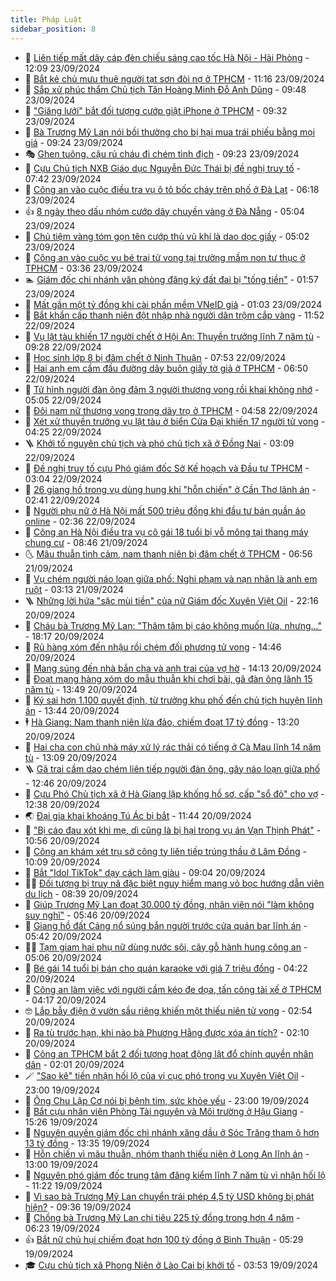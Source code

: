 ```yaml
---
title: Pháp Luật
sidebar_position: 8
---
```


<!-- dantri-phap-luat:START -->
- 🌊 [Liên tiếp mất dây cáp đèn chiếu sáng cao tốc Hà Nội - Hải Phòng](https://dantri.com.vn/phap-luat/lien-tiep-mat-day-cap-den-chieu-sang-cao-toc-ha-noi-hai-phong-20240923182413779.htm) - 12:09 23/09/2024
- 🐲 [Bắt kẻ chủ mưu thuê người tạt sơn đòi nợ ở TPHCM](https://dantri.com.vn/phap-luat/bat-ke-chu-muu-thue-nguoi-tat-son-doi-no-o-tphcm-20240923180723710.htm) - 11:16 23/09/2024
- 🌁 [Sắp xử phúc thẩm Chủ tịch Tân Hoàng Minh Đỗ Anh Dũng](https://dantri.com.vn/phap-luat/sap-xu-phuc-tham-chu-tich-tan-hoang-minh-do-anh-dung-20240923161445541.htm) - 09:48 23/09/2024
- 🎃 [&quot;Giăng lưới&quot; bắt đối tượng cướp giật iPhone ở TPHCM](https://dantri.com.vn/phap-luat/giang-luoi-bat-doi-tuong-cuop-giat-iphone-o-tphcm-20240923161225850.htm) - 09:32 23/09/2024
- 🦅 [Bà Trương Mỹ Lan nói bồi thường cho bị hại mua trái phiếu bằng mọi giá](https://dantri.com.vn/phap-luat/ba-truong-my-lan-noi-boi-thuong-cho-bi-hai-mua-trai-phieu-bang-moi-gia-20240923155650098.htm) - 09:24 23/09/2024
- 🎭 [Ghen tuông, cậu rủ cháu đi chém tình địch](https://dantri.com.vn/phap-luat/ghen-tuong-cau-ru-chau-di-chem-tinh-dich-20240923155814121.htm) - 09:23 23/09/2024
- 🤗 [Cựu Chủ tịch NXB Giáo dục Nguyễn Đức Thái bị đề nghị truy tố](https://dantri.com.vn/phap-luat/cuu-chu-tich-nxb-giao-duc-nguyen-duc-thai-bi-de-nghi-truy-to-20240923142444216.htm) - 07:42 23/09/2024
- 🚀 [Công an vào cuộc điều tra vụ ô tô bốc cháy trên phố ở Đà Lạt](https://dantri.com.vn/phap-luat/cong-an-vao-cuoc-dieu-tra-vu-o-to-boc-chay-tren-pho-o-da-lat-20240923121957965.htm) - 06:18 23/09/2024
- 👍 [8 ngày theo dấu nhóm cướp dây chuyền vàng ở Đà Nẵng](https://dantri.com.vn/phap-luat/8-ngay-theo-dau-nhom-cuop-day-chuyen-vang-o-da-nang-20240923112439140.htm) - 05:04 23/09/2024
- 🧐 [Chủ tiệm vàng tóm gọn tên cướp thủ vũ khí là dao dọc giấy](https://dantri.com.vn/phap-luat/chu-tiem-vang-tom-gon-ten-cuop-thu-vu-khi-la-dao-doc-giay-20240923113103823.htm) - 05:02 23/09/2024
- 🫶 [Công an vào cuộc vụ bé trai tử vong tại trường mầm non tư thục ở TPHCM](https://dantri.com.vn/phap-luat/cong-an-vao-cuoc-vu-be-trai-tu-vong-tai-truong-mam-non-tu-thuc-o-tphcm-20240923102301820.htm) - 03:36 23/09/2024
- 🏊 [Giám đốc chi nhánh văn phòng đăng ký đất đai bị &quot;tống tiền&quot;](https://dantri.com.vn/phap-luat/giam-doc-chi-nhanh-van-phong-dang-ky-dat-dai-bi-tong-tien-20240923083731364.htm) - 01:57 23/09/2024
- 🌋 [Mất gần một tỷ đồng khi cài phần mềm VNeID giả](https://dantri.com.vn/phap-luat/mat-gan-mot-ty-dong-khi-cai-phan-mem-vneid-gia-20240923074459883.htm) - 01:03 23/09/2024
- 👹 [Bắt khẩn cấp thanh niên đột nhập nhà người dân trộm cắp vàng](https://dantri.com.vn/phap-luat/bat-khan-cap-thanh-nien-dot-nhap-nha-nguoi-dan-trom-cap-vang-20240922184506680.htm) - 11:52 22/09/2024
- 🫣 [Vụ lật tàu khiến 17 người chết ở Hội An: Thuyền trưởng lĩnh 7 năm tù](https://dantri.com.vn/phap-luat/vu-lat-tau-khien-17-nguoi-chet-o-hoi-an-thuyen-truong-linh-7-nam-tu-20240922160318894.htm) - 09:28 22/09/2024
- 🎃 [Học sinh lớp 8 bị đâm chết ở Ninh Thuận](https://dantri.com.vn/phap-luat/hoc-sinh-lop-8-bi-dam-chet-o-ninh-thuan-20240922143918184.htm) - 07:53 22/09/2024
- 🌝 [Hai anh em cầm đầu đường dây buôn giấy tờ giả ở TPHCM](https://dantri.com.vn/phap-luat/hai-anh-em-cam-dau-duong-day-buon-giay-to-gia-o-tphcm-20240922120748612.htm) - 06:50 22/09/2024
- 🚀 [Tử hình người đàn ông đâm 3 người thương vong rồi khai không nhớ](https://dantri.com.vn/phap-luat/tu-hinh-nguoi-dan-ong-dam-3-nguoi-thuong-vong-roi-khai-khong-nho-20240922102734011.htm) - 05:05 22/09/2024
- 🥷 [Đôi nam nữ thương vong trong dãy trọ ở TPHCM](https://dantri.com.vn/phap-luat/doi-nam-nu-thuong-vong-trong-day-tro-o-tphcm-20240922113108740.htm) - 04:58 22/09/2024
- 👺 [Xét xử thuyền trưởng vụ lật tàu ở biển Cửa Đại khiến 17 người tử vong](https://dantri.com.vn/phap-luat/xet-xu-thuyen-truong-vu-lat-tau-o-bien-cua-dai-khien-17-nguoi-tu-vong-20240922110454583.htm) - 04:25 22/09/2024
- 🪜 [Khởi tố nguyên chủ tịch và phó chủ tịch xã ở Đồng Nai](https://dantri.com.vn/phap-luat/khoi-to-nguyen-chu-tich-va-pho-chu-tich-xa-o-dong-nai-20240922100010015.htm) - 03:09 22/09/2024
- 🦄 [Đề nghị truy tố cựu Phó giám đốc Sở Kế hoạch và Đầu tư TPHCM](https://dantri.com.vn/phap-luat/de-nghi-truy-to-cuu-pho-giam-doc-so-ke-hoach-va-dau-tu-tphcm-20240922091639436.htm) - 03:04 22/09/2024
- 🦍 [26 giang hồ trong vụ dùng hung khí &quot;hỗn chiến&quot; ở Cần Thơ lãnh án](https://dantri.com.vn/phap-luat/26-giang-ho-trong-vu-dung-hung-khi-hon-chien-o-can-tho-lanh-an-20240922085654624.htm) - 02:41 22/09/2024
- 🌁 [Người phụ nữ ở Hà Nội mất 500 triệu đồng khi đầu tư bán quần áo online](https://dantri.com.vn/phap-luat/nguoi-phu-nu-o-ha-noi-mat-500-trieu-dong-khi-dau-tu-ban-quan-ao-online-20240922091952761.htm) - 02:36 22/09/2024
- 💯 [Công an Hà Nội điều tra vụ cô gái 18 tuổi bị vỗ mông tại thang máy chung cư](https://dantri.com.vn/phap-luat/cong-an-ha-noi-dieu-tra-vu-co-gai-18-tuoi-bi-vo-mong-tai-thang-may-chung-cu-20240921153912499.htm) - 08:46 21/09/2024
- 🌜 [Mâu thuẫn tình cảm, nam thanh niên bị đâm chết ở TPHCM](https://dantri.com.vn/phap-luat/mau-thuan-tinh-cam-nam-thanh-nien-bi-dam-chet-o-tphcm-20240921121554633.htm) - 06:56 21/09/2024
- 👹 [Vụ chém người náo loạn giữa phố: Nghi phạm và nạn nhân là anh em ruột](https://dantri.com.vn/phap-luat/vu-chem-nguoi-nao-loan-giua-pho-nghi-pham-va-nan-nhan-la-anh-em-ruot-20240921092902731.htm) - 03:13 21/09/2024
- 🪜 [Những lời hứa &quot;sặc mùi tiền&quot; của nữ Giám đốc Xuyên Việt Oil](https://dantri.com.vn/phap-luat/nhung-loi-hua-sac-mui-tien-cua-nu-giam-doc-xuyen-viet-oil-20240920220245228.htm) - 22:16 20/09/2024
- 🦩 [Cháu bà Trương Mỹ Lan: &quot;Thâm tâm bị cáo không muốn lừa, nhưng...&quot;](https://dantri.com.vn/phap-luat/chau-ba-truong-my-lan-tham-tam-bi-cao-khong-muon-lua-nhung-20240920210004908.htm) - 18:17 20/09/2024
- 💂 [Rủ hàng xóm đến nhậu rồi chém đối phương tử vong](https://dantri.com.vn/phap-luat/ru-hang-xom-den-nhau-roi-chem-doi-phuong-tu-vong-20240920212228425.htm) - 14:46 20/09/2024
- 💃 [Mang súng đến nhà bắn cha và anh trai của vợ hờ](https://dantri.com.vn/phap-luat/mang-sung-den-nha-ban-cha-va-anh-trai-cua-vo-ho-20240920205621503.htm) - 14:13 20/09/2024
- 🧐 [Đoạt mạng hàng xóm do mẫu thuẫn khi chơi bài, gã đàn ông lãnh 15 năm tù](https://dantri.com.vn/phap-luat/doat-mang-hang-xom-do-mau-thuan-khi-choi-bai-ga-dan-ong-lanh-15-nam-tu-20240920201539347.htm) - 13:49 20/09/2024
- 🤗 [Ký sai hơn 1.100 quyết định, từ trưởng khu phố đến chủ tịch huyện lĩnh án](https://dantri.com.vn/phap-luat/ky-sai-hon-1100-quyet-dinh-tu-truong-khu-pho-den-chu-tich-huyen-linh-an-20240920200603788.htm) - 13:44 20/09/2024
- 🕴 [Hà Giang: Nam thanh niên lừa đảo, chiếm đoạt 17 tỷ đồng](https://dantri.com.vn/phap-luat/ha-giang-nam-thanh-nien-lua-dao-chiem-doat-17-ty-dong-20240920195315921.htm) - 13:20 20/09/2024
- 🐎 [Hai cha con chủ nhà máy xử lý rác thải có tiếng ở Cà Mau lĩnh 14 năm tù](https://dantri.com.vn/phap-luat/hai-cha-con-chu-nha-may-xu-ly-rac-thai-co-tieng-o-ca-mau-linh-14-nam-tu-20240920110503597.htm) - 13:09 20/09/2024
- 🪜 [Gã trai cầm dao chém liên tiếp người đàn ông, gây náo loạn giữa phố](https://dantri.com.vn/phap-luat/ga-trai-cam-dao-chem-lien-tiep-nguoi-dan-ong-gay-nao-loan-giua-pho-20240920184408465.htm) - 12:46 20/09/2024
- 🤭 [Cựu Phó Chủ tịch xã ở Hà Giang lập khống hồ sơ, cấp &quot;sổ đỏ&quot; cho vợ](https://dantri.com.vn/phap-luat/cuu-pho-chu-tich-xa-o-ha-giang-lap-khong-ho-so-cap-so-do-cho-vo-20240920193238106.htm) - 12:38 20/09/2024
- 🌏 [Đại gia khai khoáng Tú Ác bị bắt](https://dantri.com.vn/phap-luat/dai-gia-khai-khoang-tu-ac-bi-bat-20240920164659604.htm) - 11:44 20/09/2024
- 🎃 [&quot;Bị cáo đau xót khi mẹ, dì cũng là bị hại trong vụ án Vạn Thịnh Phát&quot;](https://dantri.com.vn/phap-luat/bi-cao-dau-xot-khi-me-di-cung-la-bi-hai-trong-vu-an-van-thinh-phat-20240920160759213.htm) - 10:56 20/09/2024
- 🗽 [Công an khám xét trụ sở công ty liên tiếp trúng thầu ở Lâm Đồng](https://dantri.com.vn/phap-luat/cong-an-kham-xet-tru-so-cong-ty-lien-tiep-trung-thau-o-lam-dong-20240920170050196.htm) - 10:09 20/09/2024
- 🌁 [Bắt &quot;Idol TikTok&quot; dạy cách làm giàu](https://dantri.com.vn/phap-luat/bat-idol-tiktok-day-cach-lam-giau-20240920154111876.htm) - 09:04 20/09/2024
- 🧑‍💻 [Đối tượng bị truy nã đặc biệt nguy hiểm mang vỏ bọc hướng dẫn viên du lịch](https://dantri.com.vn/phap-luat/doi-tuong-bi-truy-na-dac-biet-nguy-hiem-mang-vo-boc-huong-dan-vien-du-lich-20240920152019383.htm) - 08:39 20/09/2024
- 🌮 [Giúp Trương Mỹ Lan đoạt 30.000 tỷ đồng, nhân viên nói &quot;làm không suy nghĩ&quot;](https://dantri.com.vn/phap-luat/giup-truong-my-lan-doat-30000-ty-dong-nhan-vien-noi-lam-khong-suy-nghi-20240919224339429.htm) - 05:46 20/09/2024
- 🤗 [Giang hồ đất Cảng nổ súng bắn người trước cửa quán bar lĩnh án](https://dantri.com.vn/phap-luat/giang-ho-dat-cang-no-sung-ban-nguoi-truoc-cua-quan-bar-linh-an-20240920122857400.htm) - 05:42 20/09/2024
- 👨‍🏫 [Tạm giam hai phụ nữ dùng nước sôi, cây gỗ hành hung công an](https://dantri.com.vn/phap-luat/tam-giam-hai-phu-nu-dung-nuoc-soi-cay-go-hanh-hung-cong-an-20240920114456248.htm) - 05:06 20/09/2024
- 🎉 [Bé gái 14 tuổi bị bán cho quán karaoke với giá 7 triệu đồng](https://dantri.com.vn/phap-luat/be-gai-14-tuoi-bi-ban-cho-quan-karaoke-voi-gia-7-trieu-dong-20240920111333697.htm) - 04:22 20/09/2024
- 🤗 [Công an làm việc với người cầm kéo đe dọa, tấn công tài xế ở TPHCM](https://dantri.com.vn/phap-luat/cong-an-lam-viec-voi-nguoi-cam-keo-de-doa-tan-cong-tai-xe-o-tphcm-20240920103739568.htm) - 04:17 20/09/2024
- 🤓 [Lắp bẫy điện ở vườn sầu riêng khiến một thiếu niên tử vong](https://dantri.com.vn/phap-luat/lap-bay-dien-o-vuon-sau-rieng-khien-mot-thieu-nien-tu-vong-20240920093426270.htm) - 02:54 20/09/2024
- 👹 [Ra tù trước hạn, khi nào bà Phương Hằng được xóa án tích?](https://dantri.com.vn/phap-luat/ra-tu-truoc-han-khi-nao-ba-phuong-hang-duoc-xoa-an-tich-20240920072159200.htm) - 02:10 20/09/2024
- 🐘 [Công an TPHCM bắt 2 đối tượng hoạt động lật đổ chính quyền nhân dân](https://dantri.com.vn/phap-luat/cong-an-tphcm-bat-2-doi-tuong-hoat-dong-lat-do-chinh-quyen-nhan-dan-20240920075213099.htm) - 02:01 20/09/2024
- 🪄 [&quot;Sao kê&quot; tiền nhận hối lộ của vị cục phó trong vụ Xuyên Việt Oil](https://dantri.com.vn/phap-luat/sao-ke-tien-nhan-hoi-lo-cua-vi-cuc-pho-trong-vu-xuyen-viet-oil-20240919214154250.htm) - 23:00 19/09/2024
- 💄 [Ông Chu Lập Cơ nói bị bệnh tim, sức khỏe yếu](https://dantri.com.vn/phap-luat/ong-chu-lap-co-noi-bi-benh-tim-suc-khoe-yeu-20240919210048200.htm) - 23:00 19/09/2024
- 🐎 [Bắt cựu nhân viên Phòng Tài nguyên và Môi trường ở Hậu Giang](https://dantri.com.vn/phap-luat/bat-cuu-nhan-vien-phong-tai-nguyen-va-moi-truong-o-hau-giang-20240919173920165.htm) - 15:26 19/09/2024
- 💯 [Nguyên quyền giám đốc chi nhánh xăng dầu ở Sóc Trăng tham ô hơn 13 tỷ đồng](https://dantri.com.vn/phap-luat/nguyen-quyen-giam-doc-chi-nhanh-xang-dau-o-soc-trang-tham-o-hon-13-ty-dong-20240919183256510.htm) - 13:35 19/09/2024
- 💯 [Hỗn chiến vì mâu thuẫn, nhóm thanh thiếu niên ở Long An lĩnh án](https://dantri.com.vn/phap-luat/hon-chien-vi-mau-thuan-nhom-thanh-thieu-nien-o-long-an-linh-an-20240919183320047.htm) - 13:00 19/09/2024
- 🌈 [Nguyên phó giám đốc trung tâm đăng kiểm lĩnh 7 năm tù vì nhận hối lộ](https://dantri.com.vn/phap-luat/nguyen-pho-giam-doc-trung-tam-dang-kiem-linh-7-nam-tu-vi-nhan-hoi-lo-20240919174507776.htm) - 11:22 19/09/2024
- 🧠 [Vì sao bà Trương Mỹ Lan chuyển trái phép 4,5 tỷ USD không bị phát hiện?](https://dantri.com.vn/phap-luat/vi-sao-ba-truong-my-lan-chuyen-trai-phep-45-ty-usd-khong-bi-phat-hien-20240919110215064.htm) - 09:36 19/09/2024
- 🌈 [Chồng bà Trương Mỹ Lan chi tiêu 225 tỷ đồng trong hơn 4 năm](https://dantri.com.vn/phap-luat/chong-ba-truong-my-lan-chi-tieu-225-ty-dong-trong-hon-4-nam-20240918213854578.htm) - 06:23 19/09/2024
- 👍 [Bắt nữ chủ hụi chiếm đoạt hơn 100 tỷ đồng ở Bình Thuận](https://dantri.com.vn/phap-luat/bat-nu-chu-hui-chiem-doat-hon-100-ty-dong-o-binh-thuan-20240919115656086.htm) - 05:29 19/09/2024
- 🎓 [Cựu chủ tịch xã Phong Niên ở Lào Cai bị khởi tố](https://dantri.com.vn/phap-luat/cuu-chu-tich-xa-phong-nien-o-lao-cai-bi-khoi-to-20240919104638291.htm) - 03:53 19/09/2024<!-- dantri-phap-luat:END -->
